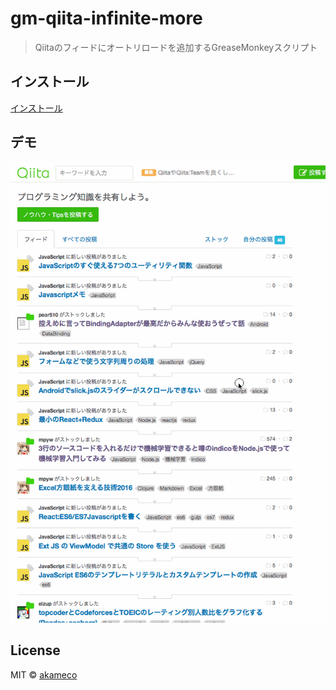 # gm-qiita-infinite-more

> Qiitaのフィードにオートリロードを追加するGreaseMonkeyスクリプト


## インストール

[インストール](https://raw.githubusercontent.com/akameco/gm-qiita-infinite-more/master/gm-qiita-infinite-more.user.js)

## デモ

![qiita.gif](media/qiita.gif)

## License

MIT © [akameco](http://akameco.github.io)
